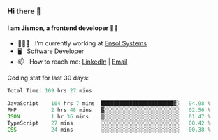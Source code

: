 ### Hi there 👋

#### I am Jismon, a frontend developer 👦🏻

- 🧑🏻‍💻   &nbsp; I’m currently working at <a href='https://www.ensolsystems.com/' target="_blank">Ensol Systems</a>
- 🖥   &nbsp; Software Developer
- 📫   &nbsp; How to reach me: <a href='https://www.linkedin.com/in/jismonthomas/'>LinkedIn</a> | <a href='mailto:hellojismonthomas@gmail.com'>Email</a>

Coding stat for last 30 days:
<!--START_SECTION:waka-->

```javascript
Total Time: 109 hrs 27 mins

JavaScript    104 hrs 7 mins  ███████████████████████▓░   94.98 %
PHP           2 hrs 48 mins   ▓░░░░░░░░░░░░░░░░░░░░░░░░   02.56 %
JSON          1 hr 36 mins    ▒░░░░░░░░░░░░░░░░░░░░░░░░   01.47 %
TypeScript    27 mins         ░░░░░░░░░░░░░░░░░░░░░░░░░   00.42 %
CSS           24 mins         ░░░░░░░░░░░░░░░░░░░░░░░░░   00.38 %
```

<!--END_SECTION:waka-->

<!--
**jismonthomas/jismonthomas** is a ✨ _special_ ✨ repository because its `README.md` (this file) appears on your GitHub profile.

Here are some ideas to get you started:

- 🔭 I’m currently working on ...
- 🌱 I’m currently learning ...
- 👯 I’m looking to collaborate on ...
- 🤔 I’m looking for help with ...
- 💬 Ask me about ...
- 📫 How to reach me: ...
- 😄 Pronouns: ...
- ⚡ Fun fact: ...
-->
